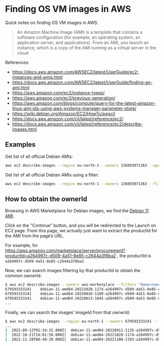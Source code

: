 
# Finding OS VM images in AWS 

Quick notes on finding OS VM images in AWS.

> An Amazon Machine Image (AMI) is a template that contains a software configuration (for example, an operating system, an application server, and applications). From an AMI, you launch an instance, which is a copy of the AMI running as a virtual server in the cloud

References:
- https://docs.aws.amazon.com/AWSEC2/latest/UserGuide/ec2-instances-and-amis.html
- https://docs.aws.amazon.com/AWSEC2/latest/UserGuide/finding-an-ami.html
- https://aws.amazon.com/ec2/instance-types/
- https://aws.amazon.com/ec2/previous-generation/
- https://aws.amazon.com/blogs/compute/query-for-the-latest-amazon-linux-ami-ids-using-aws-systems-manager-parameter-store/
- https://wiki.debian.org/Amazon/EC2/HowTo/awscli
- https://docs.aws.amazon.com/cli/latest/reference/ec2/
- https://docs.aws.amazon.com/cli/latest/reference/ec2/describe-images.html

## Examples

Get list of all official Debian AMIs:
```bash
aws ec2 describe-images --region eu-north-1 --owners 136693071363 --query 'sort_by(Images, &CreationDate)[].[CreationDate,Name,ImageId]' --output table
```
Get list of all official Debian AMIs using a filter:
```bash
aws ec2 describe-images --region eu-north-1 --owners 136693071363 --filters 'Name=architecture,Values=x86_64' 'Name=name,Values=debian-11*' --query 'sort_by(Images, &CreationDate)[].[CreationDate,Name,ImageId]' --output table
```

## How to obtain the ownerId

Browsing in AWS Marketplace for Debian images, we find the [Debian 11 AMI](https://aws.amazon.com/marketplace/pp/prodview-l5gv52ndg5q6i).

Click on the "Continue" button, and you will be redirected to the Launch on EC2 page. 
From this page, we actually just want to extract the productId for the AMI from the page’s URL.

For example, for https://aws.amazon.com/marketplace/server/procurement?productId=a264997c-d509-4a51-8e85-c2644a3f8ba2 , 
the productId is `a264997c-d509-4a51-8e85-c2644a3f8ba2`.

Now, we can search images filtering by that productId to obtain the common ownerId:
```bash
$ aws ec2 describe-images --owners aws-marketplace --filters "Name=name,Values=*a264997c-d509-4a51-8e85-c2644a3f8ba2*" | jq -r '.Images[] | "\(.OwnerId)\t\(.Name)"'
679593333241	debian-11-amd64-20221020-1174-a264997c-d509-4a51-8e85-c2644a3f8ba2
679593333241	debian-11-amd64-20220816-1109-a264997c-d509-4a51-8e85-c2644a3f8ba2
679593333241	debian-11-amd64-20220613-1045-a264997c-d509-4a51-8e85-c2644a3f8ba2
...
```

Finally, we can search the images' imageId from that ownerId:
```bash
$ aws ec2 describe-images --region eu-north-1 --owners 679593333241 --filters 'Name=architecture,Values=x86_64' 'Name=name,Values=debian-11*' --query 'sort_by(Images, &CreationDate)[].[CreationDate,Name,ImageId]' --output table
...
|  2022-09-12T01:34:32.000Z|  debian-11-amd64-20220911-1135-a264997c-d509-4a51-8e85-c2644a3f8ba2  |  ami-032a7dbd87be77844  |
|  2022-10-21T16:01:50.000Z|  debian-11-amd64-20221020-1174-a264997c-d509-4a51-8e85-c2644a3f8ba2  |  ami-089ecf42810752757  |
|  2022-11-10T00:40:39.000Z|  debian-11-amd64-20221108-1193-a264997c-d509-4a51-8e85-c2644a3f8ba2  |  ami-09561a092f2052f25 
```
